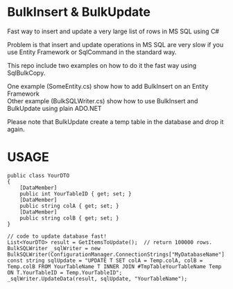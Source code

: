 # BulkInsert & BulkUpdate
Fast way to insert and update a very large list of rows in MS SQL using C#

Problem is that insert and update operations in MS SQL are very slow if you use Entity Framework or SqlCommand in the standard way. 

This repo include two examples on how to do it the fast way using SqlBulkCopy. 

One example (SomeEntity.cs) show how to add BulkInsert on an Entity Framework   
Other example (BulkSQLWriter.cs) show how to use BulkInsert and BulkUpdate using plain ADO.NET

Please note that BulkUpdate create a temp table in the database and drop it again. 

# USAGE
```
public class YourDTO
{
    [DataMember]
    public int YourTableID { get; set; }
    [DataMember]
    public string colA { get; set; }
    [DataMember]
    public string colB { get; set; }
}

// code to update database fast!
List<YourDTO> result = GetItemsToUpdate();  // return 100000 rows. 
BulkSQLWriter _sqlWriter = new BulkSQLWriter(ConfigurationManager.ConnectionStrings["MyDatabaseName"].ConnectionString);
const string sqlUpdate = "UPDATE T SET colA = Temp.colA, colB = Temp.colB FROM YourTableName T INNER JOIN #TmpTableYourTableName Temp ON T.YourTableID = Temp.YourTableID";
_sqlWriter.UpdateData(result, sqlUpdate, "YourTableName");
```
